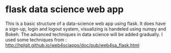 # flask data science web app
This is a basic structure of a data-science web app using flask.
It does have a sign-up, login and logout system, visualizing is handeled using numpy and Bokeh.
The advanced techniques in data science will be added gradually.
I used some techniques from : http://hplgit.github.io/web4sciapps/doc/pub/web4sa_flask.html
